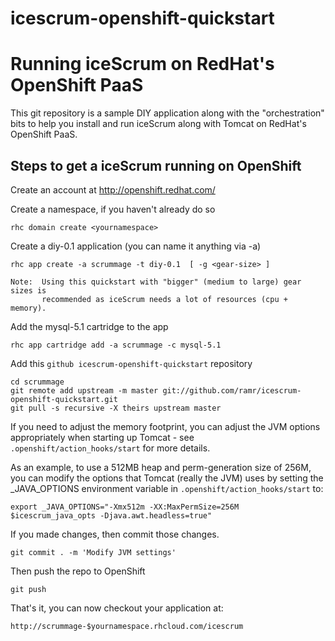 icescrum-openshift-quickstart
=============================

Running iceScrum on RedHat's OpenShift PaaS
===========================================
This git repository is a sample DIY application along with the
"orchestration" bits to help you install and run iceScrum along with Tomcat
on RedHat's OpenShift PaaS.


Steps to get a iceScrum running on OpenShift
--------------------------------------------

Create an account at http://openshift.redhat.com/

Create a namespace, if you haven't already do so

    rhc domain create <yournamespace>

Create a diy-0.1 application (you can name it anything via -a)

    rhc app create -a scrummage -t diy-0.1  [ -g <gear-size> ]

    Note:  Using this quickstart with "bigger" (medium to large) gear sizes is
           recommended as iceScrum needs a lot of resources (cpu + memory). 

Add the mysql-5.1 cartridge to the app

    rhc app cartridge add -a scrummage -c mysql-5.1

Add this `github icescrum-openshift-quickstart` repository

    cd scrummage
    git remote add upstream -m master git://github.com/ramr/icescrum-openshift-quickstart.git
    git pull -s recursive -X theirs upstream master

If you need to adjust the memory footprint, you can adjust the JVM options
appropriately when starting up Tomcat - see `.openshift/action_hooks/start`
for more details.

As an example, to use a 512MB heap and perm-generation size of 256M, you can
modify the options that Tomcat (really the JVM) uses by setting the
_JAVA_OPTIONS environment variable in `.openshift/action_hooks/start` to:

    export _JAVA_OPTIONS="-Xmx512m -XX:MaxPermSize=256M $icescrum_java_opts -Djava.awt.headless=true"


If you made changes, then commit those changes.

    git commit . -m 'Modify JVM settings'

Then push the repo to OpenShift

    git push

That's it, you can now checkout your application at:

    http://scrummage-$yournamespace.rhcloud.com/icescrum

